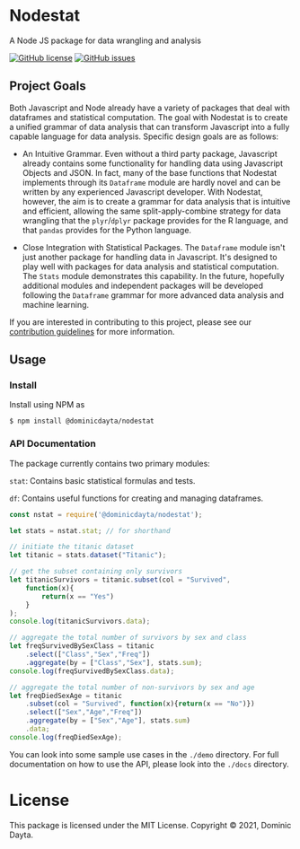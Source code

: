 # Nodestat

A Node JS package for data wrangling and analysis

[![GitHub license](https://img.shields.io/github/license/dominicdayta/nodestat)](https://github.com/dominicdayta/nodestat/blob/main/LICENSE)
[![GitHub issues](https://img.shields.io/github/issues/dominicdayta/nodestat)](https://github.com/dominicdayta/nodestat/issues)

## Project Goals

Both Javascript and Node already have a variety of packages that deal with dataframes and statistical computation. The goal with Nodestat is to create a unified grammar of data analysis that can transform Javascript into a fully capable language for data analysis. Specific design goals are as follows:

- An Intuitive Grammar. Even without a third party package, Javascript already contains some functionality for handling data using Javascript Objects and JSON. In fact, many of the base functions that Nodestat implements through its `Dataframe` module are hardly novel and can be written by any experienced Javascript developer. With Nodestat, however, the aim is to create a grammar for data analysis that is intuitive and efficient, allowing the same split-apply-combine strategy for data wrangling that the `plyr`/`dplyr` package provides for the R language, and that `pandas` provides for the Python language.

- Close Integration with Statistical Packages. The `Dataframe` module isn't just another package for handling data in Javascript. It's designed to play well with packages for data analysis and statistical computation. The `Stats` module demonstrates this capability. In the future, hopefully additional modules and independent packages will be developed following the `Dataframe` grammar for more advanced data analysis and machine learning.

If you are interested in contributing to this project, please see our [contribution guidelines](contributing.md) for more information.
## Usage
### Install

Install using NPM as

```properties
$ npm install @dominicdayta/nodestat
```

### API Documentation

The package currently contains two primary modules:

`stat`: Contains basic statistical formulas and tests.

`df`: Contains useful functions for creating and managing dataframes.

```javascript
const nstat = require('@dominicdayta/nodestat');

let stats = nstat.stat; // for shorthand

// initiate the titanic dataset
let titanic = stats.dataset("Titanic");

// get the subset containing only survivors
let titanicSurvivors = titanic.subset(col = "Survived", 
    function(x){
        return(x == "Yes")
    }
);
console.log(titanicSurvivors.data);

// aggregate the total number of survivors by sex and class
let freqSurvivedBySexClass = titanic
    .select(["Class","Sex","Freq"])
    .aggregate(by = ["Class","Sex"], stats.sum);
console.log(freqSurvivedBySexClass.data);

// aggregate the total number of non-survivors by sex and age
let freqDiedSexAge = titanic
    .subset(col = "Survived", function(x){return(x == "No")})
    .select(["Sex","Age","Freq"])
    .aggregate(by = ["Sex","Age"], stats.sum)
    .data;
console.log(freqDiedSexAge);
```

You can look into some sample use cases in the `./demo` directory. For full documentation on how to use the API, please look into the `./docs` directory.

# License

This package is licensed under the MIT License. Copyright &copy; 2021, Dominic Dayta.